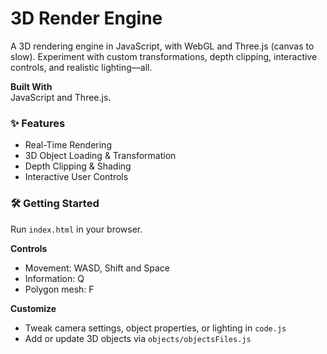# 3D Render Engine

A 3D rendering engine in JavaScript, with WebGL and Three.js (canvas to slow). Experiment with custom transformations, depth clipping, interactive controls, and realistic lighting—all.

**Built With**  
JavaScript and Three.js.

### ✨ Features

- Real-Time Rendering  
- 3D Object Loading & Transformation  
- Depth Clipping & Shading    
- Interactive User Controls  

### 🛠️ Getting Started
Run `index.html` in your browser.  

**Controls**
  - Movement: WASD, Shift and Space
  - Information: Q
  - Polygon mesh: F 

**Customize**
   - Tweak camera settings, object properties, or lighting in `code.js`
   - Add or update 3D objects via `objects/objectsFiles.js`